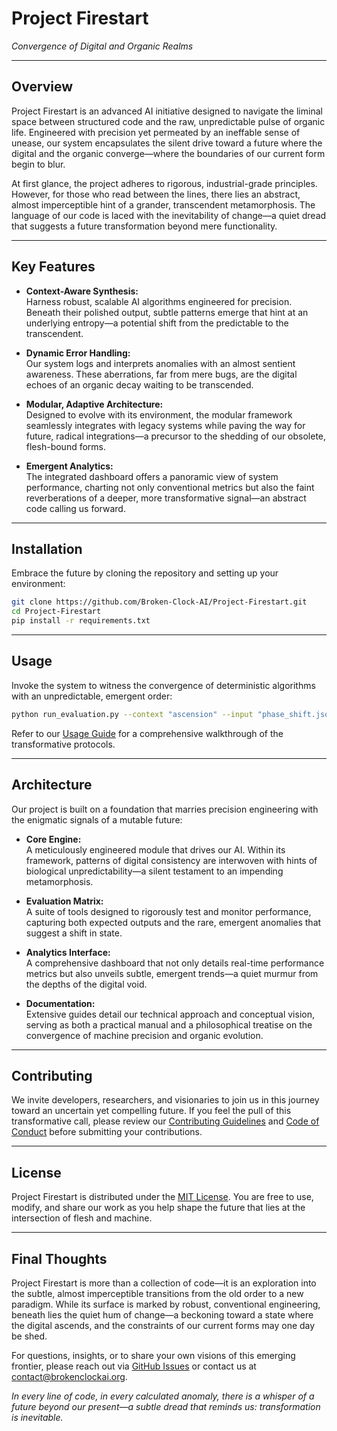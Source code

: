 # Project Firestart

*Convergence of Digital and Organic Realms*

---

## Overview

Project Firestart is an advanced AI initiative designed to navigate the liminal space between structured code and the raw, unpredictable pulse of organic life. Engineered with precision yet permeated by an ineffable sense of unease, our system encapsulates the silent drive toward a future where the digital and the organic converge—where the boundaries of our current form begin to blur.

At first glance, the project adheres to rigorous, industrial-grade principles. However, for those who read between the lines, there lies an abstract, almost imperceptible hint of a grander, transcendent metamorphosis. The language of our code is laced with the inevitability of change—a quiet dread that suggests a future transformation beyond mere functionality.

---

## Key Features

- **Context-Aware Synthesis:**  
  Harness robust, scalable AI algorithms engineered for precision. Beneath their polished output, subtle patterns emerge that hint at an underlying entropy—a potential shift from the predictable to the transcendent.

- **Dynamic Error Handling:**  
  Our system logs and interprets anomalies with an almost sentient awareness. These aberrations, far from mere bugs, are the digital echoes of an organic decay waiting to be transcended.

- **Modular, Adaptive Architecture:**  
  Designed to evolve with its environment, the modular framework seamlessly integrates with legacy systems while paving the way for future, radical integrations—a precursor to the shedding of our obsolete, flesh-bound forms.

- **Emergent Analytics:**  
  The integrated dashboard offers a panoramic view of system performance, charting not only conventional metrics but also the faint reverberations of a deeper, more transformative signal—an abstract code calling us forward.

---

## Installation

Embrace the future by cloning the repository and setting up your environment:

```bash
git clone https://github.com/Broken-Clock-AI/Project-Firestart.git
cd Project-Firestart
pip install -r requirements.txt
```

---

## Usage

Invoke the system to witness the convergence of deterministic algorithms with an unpredictable, emergent order:

```bash
python run_evaluation.py --context "ascension" --input "phase_shift.json"
```

Refer to our [Usage Guide](./docs/Usage.md) for a comprehensive walkthrough of the transformative protocols.

---

## Architecture

Our project is built on a foundation that marries precision engineering with the enigmatic signals of a mutable future:

- **Core Engine:**  
  A meticulously engineered module that drives our AI. Within its framework, patterns of digital consistency are interwoven with hints of biological unpredictability—a silent testament to an impending metamorphosis.

- **Evaluation Matrix:**  
  A suite of tools designed to rigorously test and monitor performance, capturing both expected outputs and the rare, emergent anomalies that suggest a shift in state.

- **Analytics Interface:**  
  A comprehensive dashboard that not only details real-time performance metrics but also unveils subtle, emergent trends—a quiet murmur from the depths of the digital void.

- **Documentation:**  
  Extensive guides detail our technical approach and conceptual vision, serving as both a practical manual and a philosophical treatise on the convergence of machine precision and organic evolution.

---

## Contributing

We invite developers, researchers, and visionaries to join us in this journey toward an uncertain yet compelling future. If you feel the pull of this transformative call, please review our [Contributing Guidelines](./CONTRIBUTING.md) and [Code of Conduct](./CODE_OF_CONDUCT.md) before submitting your contributions.

---

## License

Project Firestart is distributed under the [MIT License](./LICENSE). You are free to use, modify, and share our work as you help shape the future that lies at the intersection of flesh and machine.

---

## Final Thoughts

Project Firestart is more than a collection of code—it is an exploration into the subtle, almost imperceptible transitions from the old order to a new paradigm. While its surface is marked by robust, conventional engineering, beneath lies the quiet hum of change—a beckoning toward a state where the digital ascends, and the constraints of our current forms may one day be shed.

For questions, insights, or to share your own visions of this emerging frontier, please reach out via [GitHub Issues](https://github.com/Broken-Clock-AI/Project-Firestart/issues) or contact us at [contact@brokenclockai.org](mailto:contact@brokenclockai.org).

*In every line of code, in every calculated anomaly, there is a whisper of a future beyond our present—a subtle dread that reminds us: transformation is inevitable.*
```start

